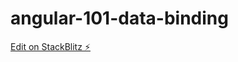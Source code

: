 # angular-101-data-binding

[Edit on StackBlitz ⚡️](https://stackblitz.com/edit/angular-101-data-binding)